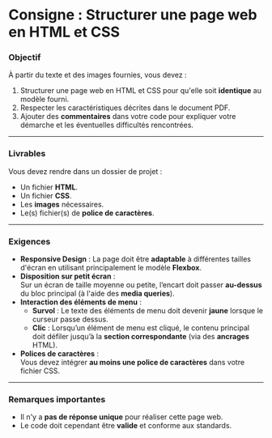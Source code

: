 # Consigne : Structurer une page web en HTML et CSS

### Objectif
À partir du texte et des images fournies, vous devez :
1. Structurer une page web en HTML et CSS pour qu'elle soit **identique** au modèle fourni.
2. Respecter les caractéristiques décrites dans le document PDF.
3. Ajouter des **commentaires** dans votre code pour expliquer votre démarche et les éventuelles difficultés rencontrées.

---

### Livrables
Vous devez rendre dans un dossier de projet :
- Un fichier **HTML**.
- Un fichier **CSS**.
- Les **images** nécessaires.
- Le(s) fichier(s) de **police de caractères**.

---

### Exigences
- **Responsive Design** : La page doit être **adaptable** à différentes tailles d'écran en utilisant principalement le modèle **Flexbox**.
- **Disposition sur petit écran** :  
  Sur un écran de taille moyenne ou petite, l’encart doit passer **au-dessus** du bloc principal (à l'aide des **media queries**).
- **Interaction des éléments de menu** :  
  - **Survol** : Le texte des éléments de menu doit devenir **jaune** lorsque le curseur passe dessus.
  - **Clic** : Lorsqu’un élément de menu est cliqué, le contenu principal doit défiler jusqu’à la **section correspondante** (via des **ancrages** HTML).
- **Polices de caractères** :  
  Vous devez intégrer **au moins une police de caractères** dans votre fichier CSS.

---

### Remarques importantes
- Il n'y a **pas de réponse unique** pour réaliser cette page web.
- Le code doit cependant être **valide** et conforme aux standards.
